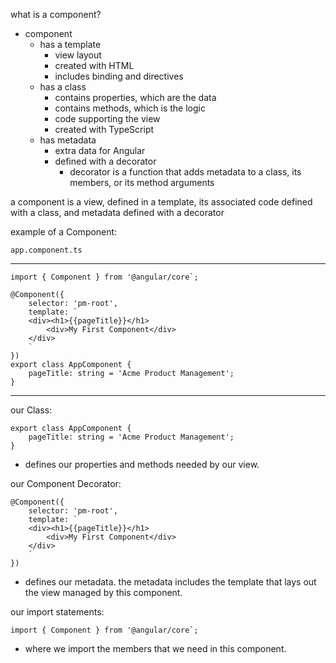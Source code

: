 what is a component?

* component
    - has a template
        - view layout
        - created with HTML
        - includes binding and directives
    - has a class
        - contains properties, which are the data
        - contains methods, which is the logic
        - code supporting the view
        - created with TypeScript
    - has metadata
        - extra data for Angular
        - defined with a decorator
            - decorator is a function that adds metadata to a class, its members, or its method arguments

a component is a view, defined in a template, its associated code defined with a class, and metadata defined with a decorator

example of a Component:

`app.component.ts`

---

```TSX
import { Component } from '@angular/core`;

@Component({
    selector: 'pm-root',
    template: `
    <div><h1>{{pageTitle}}</h1>
        <div>My First Component</div>
    </div>
    `
})
export class AppComponent {
    pageTitle: string = 'Acme Product Management';    
}
```

---

our Class:

```TSX
export class AppComponent {
    pageTitle: string = 'Acme Product Management';    
}
```

* defines our properties and methods needed by our view.

our Component Decorator:

```TSX
@Component({
    selector: 'pm-root',
    template: `
    <div><h1>{{pageTitle}}</h1>
        <div>My First Component</div>
    </div>
    `
})
```

* defines our metadata. the metadata includes the template that lays out the view managed by this component.

our import statements:

```TSX
import { Component } from '@angular/core`;
```

* where we import the members that we need in this component.